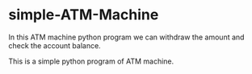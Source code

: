 # simple-ATM-Machine
In this ATM machine python program we can withdraw the amount and check the account balance.

This is a simple python program of ATM machine.
